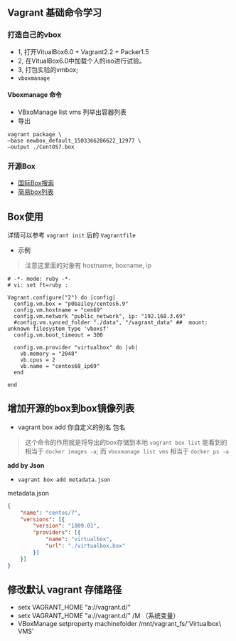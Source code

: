## Vagrant 基础命令学习

### 打造自己的vbox
- 1, 打开VitualBox6.0 + Vagrant2.2 + Packer1.5
- 2, 在VitualBox6.0中加载个人的iso进行试验。
- 3, 打包实验的vmbox;
 - `vboxmanage `
#### Vboxmanage 命令
- VBxoManage list vms 列举出容器列表
- 导出
```shell
vagrant package \ 
–base newbox_default_1503366286622_12977 \
–output ./CentOS7.box 
```

### 开源Box
- [国际Box搜索](https://app.vagrantup.com/boxes/search)
- [简易box列表](http://www.vagrantbox.es/)

## Box使用 
详情可以参考 `vagrant init` 后的 `Vagrantfile`
- 示例
> 注意这里面的对象有 hostname, boxname, ip 
```
# -*- mode: ruby -*-
# vi: set ft=ruby :

Vagrant.configure("2") do |config|
  config.vm.box = "p0bailey/centos6.9"
  config.vm.hostname = "cen69"
  config.vm.network "public_network", ip: "192.168.3.69"
  #config.vm.synced_folder "./data", "/vagrant_data" ##  mount: unknown filesystem type 'vboxsf'
  config.vm.boot_timeout = 300 

  config.vm.provider "virtualbox" do |vb|
	vb.memory = "2048"
	vb.cpus = 2
	vb.name = "centos68_ip69" 
  end
  
end
```

## 增加开源的box到box镜像列表
- vagrant box add 你自定义的别名 包名
> 这个命令的作用就是将导出的box存储到本地 `vagrant box list` 能看到的
> 相当于 `docker images -a`; 而 `vboxmanage list vms` 相当于 `docker ps -a`

**add by Json**
-  `vagrant box add metadata.json`

metadata.json 
```json
{
    "name": "centos/7",
    "versions": [{
        "version": "1809.01",
        "providers": [{
            "name": "virtualbox",
            "url": "./virtualbox.box"
        }]
    }]
}
```

## 修改默认 vagrant 存储路径
- setx VAGRANT_HOME "a://vagrant.d/"
- setx VAGRANT_HOME "a://vagrant.d/" /M （系统变量）
- VBoxManage setproperty machinefolder  /mnt/vagrant_fs/'Virtualbox\ VMS'

